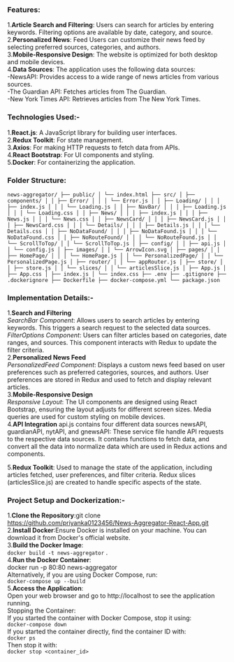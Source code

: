 ### Features: <br>
1.**Article Search and Filtering**: Users can search for articles by entering keywords. Filtering options are available by date, category, and source.<br>
2.**Personalized News**: Feed Users can customize their news feed by selecting preferred sources, categories, and authors.<br>
3.**Mobile-Responsive Design**: The website is optimized for both desktop and mobile devices.<br>
4.**Data Sources**: The application uses the following data sources:<br>
-NewsAPI: Provides access to a wide range of news articles from various sources.<br>
-The Guardian API: Fetches articles from The Guardian.<br>
-New York Times API: Retrieves articles from The New York Times.<br>

### Technologies Used:-<br>
1.**React.js**: A JavaScript library for building user interfaces.<br>
2.**Redux Toolkit**: For state management.<br>
3.**Axios**: For making HTTP requests to fetch data from APIs.<br>
4.**React Bootstrap**: For UI components and styling.<br>
5.**Docker**: For containerizing the application.<br>
### Folder Structure: <br>
``` news-aggregator/ ├── public/ │ └── index.html ├── src/ │ ├── components/ │ │ ├── Error/ │ │ │ └── Error.js │ │ ├── Loading/ │ │ │ ├── index.js │ │ │ └── Loading.js │ │ ├── NavBar/ │ │ │ ├── Loading.js │ │ │ └── Loading.css │ │ ├── News/ │ │ │ ├── index.js │ │ │ ├── News.js │ │ │ └── News.css │ │ ├── NewsCard/ │ │ │ ├── NewsCard.js │ │ │ ├── NewsCard.css │ │ │ └── Details/ │ │ │ ├── Details.js │ │ │ └── Details.css │ │ ├── NoDataFound/ │ │ │ ├── NoDataFound.js │ │ │ └── NoDataFound.css │ │ ├── NoRouteFound/ │ │ │ └── NoRouteFound.js │ │ └── ScrollToTop/ │ │ └── ScrollToTop.js │ ├── config/ │ │ ├── api.js │ │ └── config.js │ ├── images/ │ │ └── ArrowIcon.svg │ ├── pages/ │ │ ├── HomePage/ │ │ │ └── HomePage.js │ │ └── PersonalizedPage/ │ │ └── PersonalizedPage.js │ ├── router/ │ │ └── appRouter.js │ ├── store/ │ │ ├── store.js │ │ └── slices/ │ │ └── articlesSlice.js │ ├── App.js │ ├── App.css │ ├── index.js │ └── index.css ├── .env ├── .gitignore ├── .dockerignore ├── Dockerfile ├── docker-compose.yml └── package.json ```


### Implementation Details:-<br>
1.**Search and Filtering**<br>
*SearchBar Component*: Allows users to search articles by entering keywords. This triggers a search request to the selected data sources.<br>
*FilterOptions Component*: Users can filter articles based on categories, date ranges, and sources. This component interacts with Redux to update the filter criteria.<br>
2.**Personalized News Feed**<br>
*PersonalizedFeed Component*: Displays a custom news feed based on user preferences such as preferred categories, sources, and authors. User preferences are stored in Redux and used to fetch and display relevant articles.<br>
3.**Mobile-Responsive Design**<br>
*Responsive Layout*: The UI components are designed using React Bootstrap, ensuring the layout adjusts for different screen sizes. Media queries are used for custom styling on mobile devices.<br>
4.**API Integration**
api.js contains four different data sources newsAPI, guardianAPI, nytAPI, and gnewsAPI: These service file handle API requests to the respective data sources. It contains functions to fetch data, and convert all the data into normalize data which are used in Redux actions and components.

5.**Redux Toolkit**: Used to manage the state of the application, including articles fetched, user preferences, and filter criteria. Redux slices (articlesSlice.js) are created to handle specific aspects of the state.
<br>
### Project Setup and Dockerization:-<br>
1.**Clone the Repository**:git clone https://github.com/priyanka0123456/News-Aggregator-React-App.git<br>
2.**Install Docker**:Ensure Docker is installed on your machine. You can download it from Docker's official website.<br>
3.**Build the Docker Image**:<br>
``` docker build -t news-aggregator ``` .<br>
4.**Run the Docker Container**:<br>
docker run -p 80:80 news-aggregator<br>
Alternatively, if you are using Docker Compose, run:<br>
```docker-compose up --build```<br>
5.**Access the Application**:<br>
Open your web browser and go to http://localhost to see the application running.<br>
Stopping the Container:<br>
If you started the container with Docker Compose, stop it using:<br>
```docker-compose down```<br>
If you started the container directly, find the container ID with:<br>
```docker ps```<br>
Then stop it with:<br>
```docker stop <container_id>```<br>

